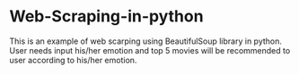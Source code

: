 # Web-Scraping-in-python

This is an example of web scarping using BeautifulSoup library in python. User needs input his/her emotion and top 5 movies will be recommended 
to user according to his/her emotion.
